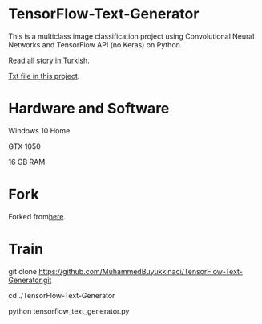 # TensorFlow-Text-Generator

This is a multiclass image classification project using Convolutional Neural Networks and TensorFlow API (no Keras) on Python.

[Read all story in Turkish](https://medium.com/@mubuyuk51/tensorflow-ile-yaz%C4%B1-%C3%BCretmek-f7bdc8b1f453).

[Txt file in this project](http://www.glozman.com/TextPages/Harry%20Potter%201%20-%20Sorcerer's%20Stone.txt).

# Hardware and Software
Windows 10 Home

GTX 1050

16 GB RAM

# Fork
Forked from[here](https://gist.github.com/MBoustani/437cea275fa9d40c9e60eac9ba71456c). 

# Train

git clone https://github.com/MuhammedBuyukkinaci/TensorFlow-Text-Generator.git

cd ./TensorFlow-Text-Generator

python tensorflow_text_generator.py


